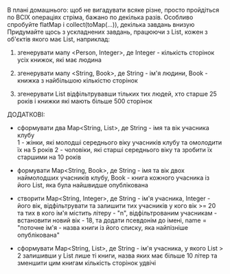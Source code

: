 В плані домашнього: щоб не вигадувати всяке різне, просто пройдіться по ВСІХ операціях стріма, бажано по декілька разів.
Особливо спробуйте  flatMap i collect(toMap(...)), декілька завдань внизую
Придумайте щось з ускладнених завдань, працюючи з List<Person>, кожен з об'єктів якого має List<Book>, наприклад:
1. згенерувати мапу <Person, Integer>, де Integer - кількість сторінок усіх книжок, які має людина
   
2. згенерувати мапу <String, Book>, де String - ім'я людини, Book - книжка з найбільшою кількістю сторінок
   
3. згенерувати List<Book> відфільтрувавши тільких тих людей, хто старше 25 років і книжки які мають більше 500 сторінок


ДОДАТКОВІ:
- сформувати два Map<String, List<Book>>, де String - імя та вік учасника клубу  
  1 - жінки, які молодші середнього віку учасників клубу та омолодити їх на 5 років
  2 - чоловіки, які старші середнього віку та зробити їх старшими на 10 років
  
- формувати Map<String, Book>, де String -  імя та вік двох наймолодших учасників клубу,
  Book - книга кожного учасника із його List<Book>, яка була найшвидше опублікована
  
- створити Map<String, Integer>, де String - ім'я учасника, Integer - його вік,
  відфільтрувати та залишити тих учасників у кого вік >= 20 та тих в кого ім'я містить літеру - "n",
  відфільтрованим учасникам - встановити новий вік - 18, та додати псевдонім до імені,
  name = "поточне ім'я - назва книги із його списку, яка найпізніше опублікована"
  
- сформувати Map<String, List<Book>>, де String - ім'я учасника, у якого List<Book> > 2
  залишивши у List<Book> лише ті книги, назва яких має більше 10 літер
  та зменшити цим книгам кількість сторінок удвічі  
